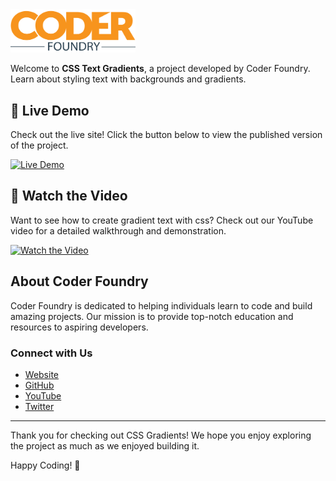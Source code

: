 <img src="/img/CF_Logo_ON.png" alt="Coder Foundry" width="200" />

Welcome to **CSS Text Gradients**, a project developed by Coder Foundry. Learn about styling text with backgrounds and gradients.

## 🚀 Live Demo

Check out the live site! Click the button below to view the published version of the project.

[![Live Demo](https://img.shields.io/badge/Live%20Demo-Click%20Here-blue?style=for-the-badge)](https://cssgradienttextdemo.netlify.app/ghostecho)

## 🎥 Watch the Video

Want to see how to create gradient text with css? Check out our YouTube video for a detailed walkthrough and demonstration.

[![Watch the Video](https://img.shields.io/badge/Watch%20on-YouTube-red?style=for-the-badge&logo=youtube)](https://www.youtube.com/watch?v=your-video-id)

## About Coder Foundry

Coder Foundry is dedicated to helping individuals learn to code and build amazing projects. Our mission is to provide top-notch education and resources to aspiring developers.

### Connect with Us

- [Website](https://www.coderfoundry.com)
- [GitHub](https://github.com/CoderFoundry)
- [YouTube](https://www.youtube.com/@CoderFoundry)
- [Twitter](https://twitter.com/CoderFoundry)

---

Thank you for checking out CSS Gradients! We hope you enjoy exploring the project as much as we enjoyed building it.

Happy Coding! 🚀

